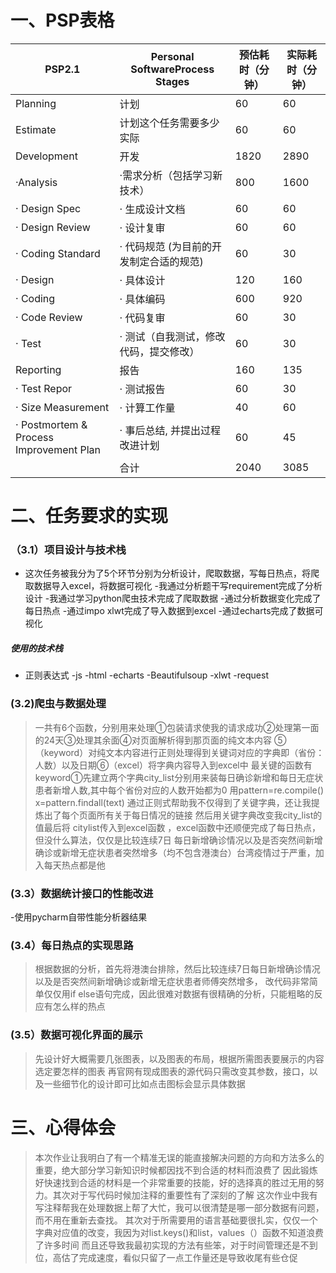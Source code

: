 ﻿
# 一、PSP表格
| PSP2.1 | Personal SoftwareProcess Stages |预估耗时（分钟）|实际耗时（分钟）|
|--|--|--|--|
|Planning |    计划|60|60
|Estimate|  计划这个任务需要多少实际|60|60
|Development| 开发|1820|2890
|·Analysis| ·需求分析（包括学习新技术）|800|1600
|· Design Spec	|· 生成设计文档	|60	|60
|· Design Review	|· 设计复审	|60	|60
|· Coding Standard	|· 代码规范 (为目前的开发制定合适的规范)	|60	|30
|· Design	|· 具体设计	|120	|160
|· Coding	|· 具体编码	|600	|920
|· Code Review	|· 代码复审	|60	|30
|· Test	|· 测试（自我测试，修改代码，提交修改）	|60	|30
|Reporting	|报告|160|135		
|· Test Repor	|· 测试报告	|60	|30
|· Size Measurement	|· 计算工作量	|40	|60
|· Postmortem & Process Improvement Plan	|· 事后总结, 并提出过程改进计划	|60	|45
| |合计|	2040|3085
# 二、任务要求的实现
### （3.1）项目设计与技术栈
- 这次任务被我分为了5个环节分别为分析设计，爬取数据，写每日热点，将爬取数据导入excel，将数据可视化
-我通过分析题干写requirement完成了分析设计
-我通过学习python爬虫技术完成了爬取数据
-通过分析数据变化完成了每日热点
-通过impo xlwt完成了导入数据到excel
-通过echarts完成了数据可视化
##### 使用的技术栈
- 正则表达式
-js
-html
-echarts
-Beautifulsoup
-xlwt
-request

### (3.2)爬虫与数据处理
>一共有6个函数，分别用来处理①包装请求使我的请求成功②处理第一面的24天③处理其余面④对页面解析得到那页面的纯文本内容
>⑤（keyword）对纯文本内容进行正则处理得到关键词对应的字典即（省份：人数）以及日期⑥（excel）将字典内容导入到excel中
>最关键的函数有keyword①先建立两个字典city_list分别用来装每日确诊新增和每日无症状患者新增人数,其中每个省份对应的人数开始都为0
>用pattern=re.compile() x=pattern.findall(text) 通过正则式帮助我不仅得到了关键字典，还让我提炼出了每个页面所有关于每日情况的链接
>然后用关键字典改变我city_list的值最后将 citylist传入到excel函数 ，excel函数中还顺便完成了每日热点，但没什么算法，仅仅是比较连续7日
>每日新增确诊情况以及是否突然间新增确诊或新增无症状患者突然增多（均不包含港澳台）台湾疫情过于严重，加入每天热点都是他
###  (3.3）数据统计接口的性能改进

-使用pycharm自带性能分析器结果
###  (3.4）每日热点的实现思路
>根据数据的分析，首先将港澳台排除，然后比较连续7日每日新增确诊情况以及是否突然间新增确诊或新增无症状患者师傅突然增多，
>改代码非常简单仅仅用if else语句完成，因此很难对数据有很精确的分析，只能粗略的反应有怎么样的热点
###  (3.5）数据可视化界面的展示

>先设计好大概需要几张图表，以及图表的布局，根据所需图表要展示的内容选定要怎样的图表
>再官网有现成图表的源代码只需改变其参数，接口，以及一些细节化的设计即可比如点击图标会显示具体数据
# 三、心得体会
>本次作业让我明白了有一个精准无误的能直接解决问题的方向和方法多么的重要，绝大部分学习新知识时候都因找不到合适的材料而浪费了
>因此锻炼好快速找到合适的材料是一个非常重要的技能，好的选择真的胜过无用的努力。其次对于写代码时候加注释的重要性有了深刻的了解
>这次作业中我有写注释帮我在处理数据上帮了大忙，我可以很清楚是哪一部分数据有问题，而不用在重新去查找。
>其次对于所需要用的语言基础要很扎实，仅仅一个字典对应值的改变，我因为对list.keys()和list，values（）函数不知道浪费了许多时间
>而且还导致我最初实现的方法有些笨，对于时间管理还是不到位，高估了完成速度，看似只留了一点工作量还是导致收尾有些仓促
